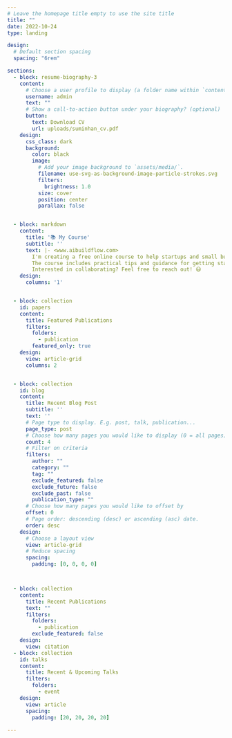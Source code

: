 ```yaml
---
# Leave the homepage title empty to use the site title
title: ""
date: 2022-10-24
type: landing

design:
  # Default section spacing
  spacing: "6rem"

sections:
  - block: resume-biography-3
    content:
      # Choose a user profile to display (a folder name within `content/authors/`)
      username: admin
      text: ""
      # Show a call-to-action button under your biography? (optional)
      button:
        text: Download CV
        url: uploads/suminhan_cv.pdf
    design:
      css_class: dark
      background:
        color: black
        image:
          # Add your image background to `assets/media/`.
          filename: use-svg-as-background-image-particle-strokes.svg
          filters:
            brightness: 1.0
          size: cover
          position: center
          parallax: false


  - block: markdown
    content:
      title: '📚 My Course'
      subtitle: ''
      text: |- <www.aibuildflow.com>
        I'm creating a free online course to help startups and small business owners build websites.    
        The course includes practical tips and guidance for getting started.  
        Interested in collaborating? Feel free to reach out! 😃
    design:
      columns: '1'


  - block: collection
    id: papers
    content:
      title: Featured Publications
      filters:
        folders:
          - publication
        featured_only: true
    design:
      view: article-grid
      columns: 2


  - block: collection
    id: blog
    content:
      title: Recent Blog Post
      subtitle: ''
      text: ''
      # Page type to display. E.g. post, talk, publication...
      page_type: post
      # Choose how many pages you would like to display (0 = all pages)
      count: 4
      # Filter on criteria
      filters:
        author: ""
        category: ""
        tag: ""
        exclude_featured: false
        exclude_future: false
        exclude_past: false
        publication_type: ""
      # Choose how many pages you would like to offset by
      offset: 0
      # Page order: descending (desc) or ascending (asc) date.
      order: desc
    design:
      # Choose a layout view
      view: article-grid
      # Reduce spacing
      spacing:
        padding: [0, 0, 0, 0]



  - block: collection
    content:
      title: Recent Publications
      text: ""
      filters:
        folders:
          - publication
        exclude_featured: false
    design:
      view: citation
  - block: collection
    id: talks
    content:
      title: Recent & Upcoming Talks
      filters:
        folders:
          - event
    design:
      view: article
      spacing:
        padding: [20, 20, 20, 20]
    
---
```

